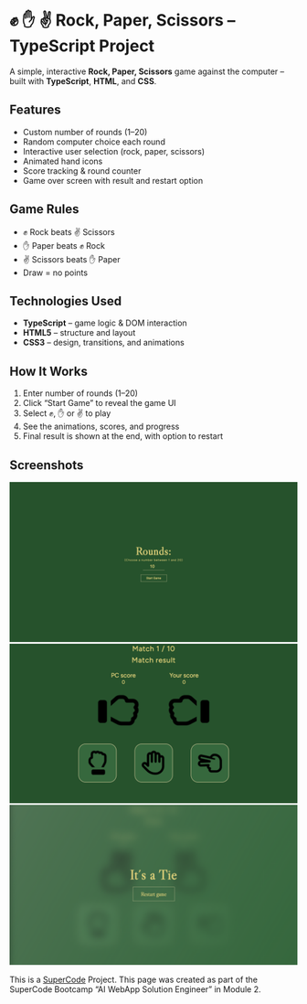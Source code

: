 <h1>✊ ✋ ✌ Rock, Paper, Scissors – TypeScript Project</h1>

A simple, interactive **Rock, Paper, Scissors** game against the computer – built with **TypeScript**, **HTML**, and **CSS**.

## Features

- Custom number of rounds (1–20)
- Random computer choice each round
- Interactive user selection (rock, paper, scissors)
- Animated hand icons
- Score tracking & round counter
- Game over screen with result and restart option

## Game Rules

- ✊ Rock beats ✌ Scissors
- ✋ Paper beats ✊ Rock
- ✌ Scissors beats ✋ Paper
- Draw = no points

## Technologies Used

- **TypeScript** – game logic & DOM interaction
- **HTML5** – structure and layout
- **CSS3** – design, transitions, and animations

## How It Works

1. Enter number of rounds (1–20)
2. Click “Start Game” to reveal the game UI
3. Select ✊, ✋ or ✌ to play
4. See the animations, scores, and progress
5. Final result is shown at the end, with option to restart

## Screenshots

![Start Screen](./public/Readme/Start_screen.png)
![Game Screen](./public/Readme//Game_view.png)
![End Screen](./public/Readme//Result_view.png)

This is a [SuperCode](https://www.super-code.de/) Project. This page was created as part of the SuperCode Bootcamp “AI WebApp Solution Engineer” in Module 2.
